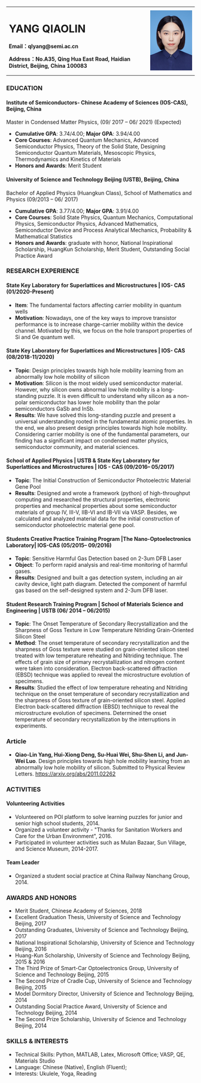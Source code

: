 <table border="0">
  <tr>
    <td width="75%">
      <h1>YANG QIAOLIN</h1>
      <p><b>Email：qlyang@semi.ac.cn</b></p>
      <p><b>Address：No.A35, Qing Hua East Road, Haidian District, Beijing, China 100083</b></p>
    </td>
    <td width="25%">
      <img src="/qlyang1.jpg" width="100%">  
    </td>
  </tr>
</table>

### EDUCATION                                   
#### Institute of Semiconductors- Chinese Academy of Sciences (IOS-CAS), 				  Beijing, China
Master in Condensed Matter Physics, 	                                     (09/ 2017 – 06/ 2021) (Expected)
- **Cumulative GPA**: 3.74/4.00; **Major GPA**: 3.94/4.00
- **Core Courses**: Advanced Quantum Mechanics, Advanced Semiconductor Physics, Theory of the Solid State, Designing Semiconductor Quantum Materials, Mesoscopic Physics, Thermodynamics and Kinetics of Materials
- **Honors and Awards**: Merit Student

#### University of Science and Technology Beijing (USTB),	 									  Beijing, China
Bachelor of Applied Physics (Huangkun Class), School of Mathematics and Physics	   		  (09/2013 – 06/ 2017)
- **Cumulative GPA**: 3.77/4.00; **Major GPA**: 3.91/4.00
- **Core Courses**: Solid State Physics, Quantum Mechanics, Computational Physics, Semiconductor Physics, Advanced Mathematics, Semiconductor Device and Process Analytical Mechanics, Probability & Mathematical Statistics
- **Honors and Awards**: graduate with honor, National Inspirational Scholarship, HuangKun Scholarship, Merit Student, Outstanding Social Practice Award

### RESEARCH EXPERIENCE 
#### State Key Laboratory for Superlattices and Microstructures | IOS- CAS				 (01/2020-Present)
-	**Item**: The fundamental factors affecting carrier mobility in quantum wells
-	**Motivation**: Nowadays, one of the key ways to improve transistor performance is to increase charge-carrier mobility within the device channel. Motivated by this, we focus on the hole transport properties of Si and Ge quantum well.

#### State Key Laboratory for Superlattices and Microstructures | IOS- CAS				   (08/2018-11/2020)
-	**Topic**: Design principles towards high hole mobility learning from an abnormally low hole mobility of silicon
-	**Motivation**: Silicon is the most widely used semiconductor material. However, why silicon owns abnormal low hole mobility is a long-standing puzzle. It is even difficult to understand why silicon as a non-polar semiconductor has lower hole mobility than the polar semiconductors GaSb and InSb. 
- **Results**: We have solved this long-standing puzzle and present a universal understanding rooted in the fundamental atomic properties. In the end, we also present design principles towards high hole mobility. Considering carrier mobility is one of the fundamental parameters, our finding has a significant impact on condensed matter physics, semiconductor community, and material sciences.

#### School of Applied Physics | USTB	& State Key Laboratory for Superlattices and Microstructures | IOS - CAS			(09/2016– 05/2017)
- **Topic**: The Initial Construction of Semiconductor Photoelectric Material Gene Pool
- **Results**: Designed and wrote a framework (python) of high-throughput computing and researched the structural properties, electronic properties and mechanical properties about some semiconductor materials of group IV, III-V, IIB-VI and IB-VII via VASP. Besides, we calculated and analyzed material data for the initial construction of semiconductor photoelectric material gene pool.

#### Students Creative Practice Training Program |The Nano-Optoelectronics Laboratory| IOS-CAS 		     	(05/2015– 09/2016)
-	**Topic**: Sensitive Harmful Gas Detection based on 2-3um DFB Laser
-	**Object**: To perform rapid analysis and real-time monitoring of harmful gases.
-	**Results**: Designed and built a gas detection system, including an air cavity device, light path diagram. Detected the component of harmful gas based on the self-designed system and 2-3um DFB laser.

#### Student Research Training Program | School of Materials Science and Engineering | USTB  (06/ 2014 – 06/2015)
-	**Topic**: The Onset Temperature of Secondary Recrystallization and the Sharpness of Goss Texture in Low Temperature Nitriding Grain-Oriented Silicon Steel
-	**Method**: The onset temperature of secondary recrystallization and the sharpness of Goss texture were studied on grain-oriented silicon steel treated with low temperature reheating and Nitriding technique. The effects of grain size of primary recrystallization and nitrogen content were taken into consideration. Electron back-scattered diffraction (EBSD) technique was applied to reveal the microstructure evolution of specimens. 
-	**Results**: Studied the effect of low temperature reheating and Nitriding technique on the onset temperature of secondary recrystallization and the sharpness of Goss texture of grain-oriented silicon steel. Applied Electron back-scattered diffraction (EBSD) technique to reveal the microstructure evolution of specimens. Determined the onset temperature of secondary recrystallization by the interruptions in experiments.

### Article																						        
- **Qiao-Lin Yang, Hui-Xiong Deng, Su-Huai Wei, Shu-Shen Li, and Jun-Wei Luo**. Design principles towards high hole mobility learning from an abnormally low hole mobility of silicon. Submitted to Physical Review Letters. <https://arxiv.org/abs/2011.02262>

### ACTIVITIES                                                                  
#### Volunteering Activities 
-	Volunteered on POI platform to solve learning puzzles for junior and senior high school students, 2014.
-	Organized a volunteer activity - "Thanks for Sanitation Workers and Care for the Urban Environment", 2016.
-	Participated in volunteer activities such as Mulan Bazaar, Sun Village, and Science Museum, 2014-2017.

#### Team Leader
-	Organized a student social practice at China Railway Nanchang Group, 2014.

### AWARDS AND HONORS                                                                
-	Merit Student, Chinese Academy of Sciences, 2018
-	Excellent Graduation Thesis, University of Science and Technology Beijing, 2017
-	Outstanding Graduates, University of Science and Technology Beijing, 2017
-	National Inspirational Scholarship, University of Science and Technology Beijing, 2016
-	Huang-Kun Scholarship, University of Science and Technology Beijing, 2015 & 2016
-	The Third Prize of Smart-Car Optoelectronics Group, University of Science and Technology Beijing, 2015
-	The Second Prize of Cradle Cup, University of Science and Technology Beijing, 2015
-	Model Dormitory Director, University of Science and Technology Beijing, 2014
-	Outstanding Social Practice Award, University of Science and Technology Beijing, 2014
-	The Second Prize Scholarship, University of Science and Technology Beijing, 2014

### SKILLS & INTERESTS                                                                    
- Technical Skills: Python, MATLAB, Latex, Microsoft Office; VASP, QE, Materials Studio
-	Language: Chinese (Native), English (Fluent);  
- Interests: Ukulele, Yoga, Reading






